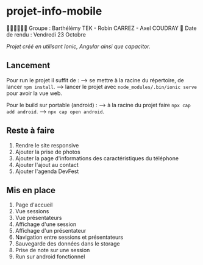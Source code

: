 # projet-info-mobile
👨‍💻👨‍💻👨‍💻 Groupe : Barthélémy TEK - Robin CARREZ - Axel COUDRAY
📅 Date de rendu : Vendredi 23 Octobre

_Projet créé en utilisant Ionic, Angular ainsi que capacitor._

## Lancement
Pour run le projet il suffit de :
--> se mettre à la racine du répertoire, de lancer `npm install`.
--> lancer le projet avec `node_modules/.bin/ionic serve` pour avoir la vue web.

Pour le build sur portable (android) :
--> à la racine du projet faire `npx cap add android`.
--> `npx cap open android`.

## Reste à faire
1. Rendre le site responsive
2. Ajouter la prise de photos
3. Ajouter la page d'informations des caractéristiques du téléphone
4. Ajouter l'ajout au contact
5. Ajouter l'agenda DevFest

## Mis en place
1. Page d'accueil
2. Vue sessions
3. Vue présentateurs
4. Affichage d'une session
5. Affichage d'un présentateur
6. Navigation entre sessions et présentateurs
7. Sauvegarde des données dans le storage
8. Prise de note sur une session
9. Run sur android fonctionnel